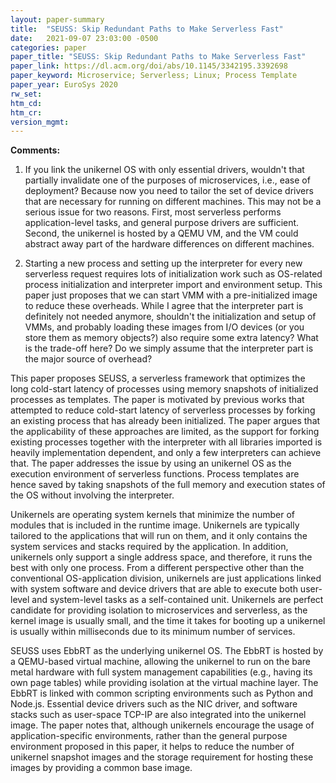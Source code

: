 ```yaml
---
layout: paper-summary
title:  "SEUSS: Skip Redundant Paths to Make Serverless Fast"
date:   2021-09-07 23:03:00 -0500
categories: paper
paper_title: "SEUSS: Skip Redundant Paths to Make Serverless Fast"
paper_link: https://dl.acm.org/doi/abs/10.1145/3342195.3392698
paper_keyword: Microservice; Serverless; Linux; Process Template
paper_year: EuroSys 2020
rw_set:
htm_cd:
htm_cr:
version_mgmt:
---
```


**Comments:**

1. If you link the unikernel OS with only essential drivers, wouldn't that partially invalidate one of the purposes 
   of microservices, i.e., ease of deployment? Because now you need to tailor the set of device drivers that are 
   necessary for running on different machines.
   This may not be a serious issue for two reasons. First, most serverless performs application-level tasks,
   and general purpose drivers are sufficient. Second, the unikernel is hosted by a QEMU VM, and the VM could
   abstract away part of the hardware differences on different machines.

2. Starting a new process and setting up the interpreter for every new serverless request requires lots of 
   initialization work such as OS-related process initialization and interpreter import and environment setup.
   This paper just proposes that we can start VMM with a pre-initialized image to reduce these overheads.
   While I agree that the interpreter part is definitely not needed anymore, shouldn't the initialization and 
   setup of VMMs, and probably loading these images from I/O devices (or you store them as memory objects?) 
   also require some extra latency? What is the trade-off here? Do we simply assume that the interpreter part
   is the major source of overhead?

This paper proposes SEUSS, a serverless framework that optimizes the long cold-start latency of processes using 
memory snapshots of initialized processes as templates.
The paper is motivated by previous works that attempted to reduce cold-start latency of serverless processes 
by forking an existing process that has already been initialized. The paper argues that the applicability of these 
approaches are limited, as the support for forking existing processes together with the interpreter with all libraries
imported is heavily implementation dependent, and only a few interpreters can achieve that.
The paper addresses the issue by using an unikernel OS as the execution environment of serverless functions.
Process templates are hence saved by taking snapshots of the full memory and execution states of the OS without 
involving the interpreter.

Unikernels are operating system kernels that minimize the number of modules that is included in the runtime image.
Unikernels are typically tailored to the applications that will run on them, and it only contains the system 
services and stacks required by the application. 
In addition, unikernels only support a single address space, and therefore, it runs the best with only one process.
From a different perspective other than the conventional OS-application division, unikernels are just applications
linked with system software and device drivers that are able to execute both user-level and system-level tasks as 
a self-contained unit.
Unikernels are perfect candidate for providing isolation to microservices and serverless, as the kernel image is usually
small, and the time it takes for booting up a unikernel is usually within milliseconds due to its minimum
number of services.

SEUSS uses EbbRT as the underlying unikernel OS. The EbbRT is hosted by a QEMU-based virtual machine, allowing the 
unikernel to run on the bare metal hardware with full system management capabilities (e.g., having its own page 
tables) while providing isolation at the virtual machine layer.
The EbbRT is linked with common scripting environments such as Python and Node.js. Essential device drivers such as
the NIC driver, and software stacks such as user-space TCP-IP are also integrated into the unikernel image.
The paper notes that, although unikernels encourage the usage of application-specific environments, rather 
than the general purpose environment proposed in this paper, it helps to reduce the number of unikernel snapshot 
images and the storage requirement for hosting these images by providing a common base image.

